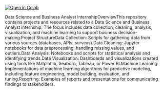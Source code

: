 [![Open in Colab](https://colab.research.google.com/assets/colab-badge.svg)
](https://colab.research.google.com/github/Nusriya/Python_Projects--The_Sparks_Foundation-/blob/main/Task-1.ipynb)


Data Science and Business Analyst InternshipOverviewThis repository contains projects and resources related to a Data Science and Business Analyst internship. The focus includes data collection, cleaning, analysis, visualization, and machine learning to support business decision-making.Project StructureData Collection: Scripts for gathering data from various sources (databases, APIs, surveys).Data Cleaning: Jupyter notebooks for data preprocessing, handling missing values, and outliers.Data Analysis: Notebooks and scripts for statistical analysis and identifying trends.Data Visualization: Dashboards and visualizations created using tools like Matplotlib, Seaborn, Tableau, or Power BI.Machine Learning: Implementations of machine learning algorithms for predictive modeling, including feature engineering, model building, evaluation, and tuning.Reporting: Examples of reports and presentations for communicating findings to stakeholders.
